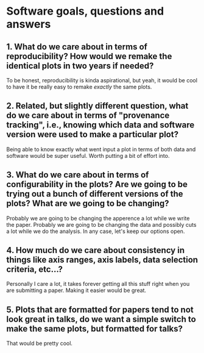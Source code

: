 # Software goals, questions and answers


## 1. What do we care about in terms of reproducibility?  How would we remake the identical plots in two years if needed?

To be honest, reproducibility is kinda aspirational, but yeah, it would be cool to have it be really easy to remake _exactly_ the same plots.


## 2. Related, but slightly different question, what do we care about in terms of "provenance tracking", i.e., knowing which data and software version were used to make a particular plot?

Being able to know exactly what went input a plot in terms of both data and software would be super useful.  Worth putting a bit of effort into.


## 3. What do we care about in terms of configurability in the plots?  Are we going to be trying out a bunch of different versions of the plots?  What are we going to be changing?

Probably we are going to be changing the apperence a lot while we write the paper.  Probably we are going to be changing the data and possibly cuts a lot while we do the analysis.  In any case, let's keep our options open.


## 4. How much do we care about consistency in things like axis ranges, axis labels, data selection criteria, etc...?

Personally I care a lot, it takes forever getting all this stuff right when you are submitting a paper.  Making it easier would be great.


## 5. Plots that are formatted for papers tend to not look great in talks, do we want a simple switch to make the same plots, but formatted for talks?

That would be pretty cool.
